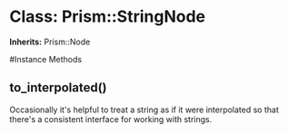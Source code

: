 # Class: Prism::StringNode
**Inherits:** Prism::Node
    




#Instance Methods
## to_interpolated() [](#method-i-to_interpolated)
Occasionally it's helpful to treat a string as if it were interpolated so that
there's a consistent interface for working with strings.

